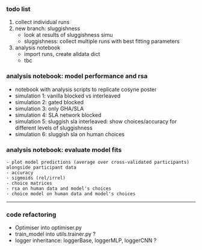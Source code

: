 ### todo list 
1. collect individual runs 
2. new branch: sluggishness 
    <!-- - simulate interleaved network for range of sluggishness parameters (several runs per sluggishness param) -->
    <!-- - gridsearch: find best hyperparameters for each choicemat (single participants or at grp level) -->
    - look at results of sluggishness simu
    - sluggishness: collect multiple runs with best fitting parameters 
3. analysis notebook
    - import runs, create alldata dict 
    - tbc

### analysis notebook: model performance and rsa
- notebook with analysis scripts to replicate cosyne poster
- simulation 1: vanilla blocked vs interleaved
- simulation 2: gated blocked 
- simulation 3: only GHA/SLA
- simulation 4: SLA network blocked
- simulation 5: sluggish sla interleaved: show choices/accuracy for different levels of sluggishness
- simulation 6: sluggish sla on human choices 

### analysis notebook: evaluate model fits
    - plot model predictions (average over cross-validated participants) alongside participant data
    - accuracy
    - sigmoids (rel/irrel)
    - choice matrices
    - rsa on human data and model's choices
    - choice model on human data and model's choices




-----------------



### code refactoring
- Optimiser into optimiser.py
- train_model into utils.trainer.py ?
- logger inheritance: loggerBase, loggerMLP, loggerCNN ?

